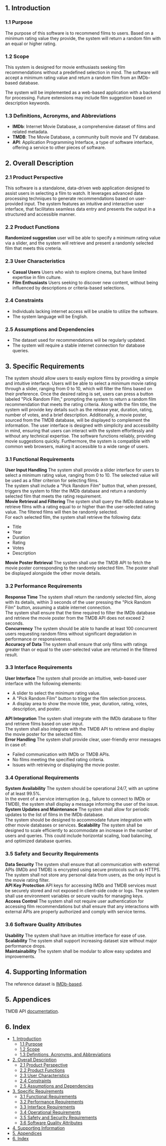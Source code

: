 ## 1. Introduction

### 1.1 Purpose
The purpose of this software is to recommend films to users. Based on a minimum rating value they provide, the system will return a random film with an equal or higher rating.

### 1.2 Scope
This system is designed for movie enthusiasts seeking film recommendations without a predefined selection in mind. The software will accept a minimum rating value and return a random film from an IMDb-based database.

The system will be implemented as a web-based application with a backend for processing. Future extensions may include film suggestion based on description keywords.

### 1.3 Definitions, Acronyms, and Abbreviations
- **IMDb**: Internet Movie Database, a comprehensive dataset of films and related metadata.
- **TMDB**: The Movie Database, a community built movie and TV database.
- **API**: Application Programming Interface, a type of software interface, offering a service to other pieces of software. 

## 2. Overall Description
### 2.1 Product Perspective
This software is a standalone, data-driven web application designed to assist users in selecting a film to watch. It leverages advanced data processing techniques to generate recommendations based on user-provided input. The system features an intuitive and interactive user interface, that facilitates seamless data entry and presents the output in a structured and accessible manner.

### 2.2 Product Functions
**Randomized suggestion** user will be able to specify a minimum rating value via a slider, and the system will retrieve and present a randomly selected film that meets this creteria.

### 2.3 User Characteristics
- **Casual Users** Users who wish to explore cinema, but have limited expertise in film culture.
- **Film Enthusiasts** Users seeking to discover new content, without being influenced by descriptions or criteria-based selections.

### 2.4 Constraints
- Individuals lacking internet access will be unable to utilize the software.
- The system language will be English.

### 2.5 Assumptions and Dependencies
- The dataset used for recommendations will be regularly updated.
- The system will require a stable internet connection for database queries.

## 3. Specific Requirements
The system should allow users to easily explore films by providing a simple and intuitive interface. Users will be able to select a minimum movie rating through a slider, ranging from 0 to 10, which will filter the films based on their preference. Once the desired rating is set, users can press a button labeled "Pick Random Film," prompting the system to return a random film recommendation that meets the rating criteria. Along with the film title, the system will provide key details such as the release year, duration, rating, number of votes, and a brief description. Additionally, a movie poster, sourced from the TMDB database, will be displayed to complement the information.
The user interface is designed with simplicity and accessibility in mind, ensuring that users can interact with the system effortlessly and without any technical expertise. The software functions reliably, providing movie suggestions quickly. Furthermore, the system is compatible with common web browsers, making it accessible to a wide range of users.

### 3.1 Functional Requirements
**User Input Handling** The system shall provide a slider interface for users to select a minimum rating value, ranging from 0 to 10. The selected value will be used as a filter criterion for selecting films.  
The system shall include a "Pick Random Film" button that, when pressed, triggers the system to filter the IMDb database and return a randomly selected film that meets the rating requirement.  
**Movie Retrieval and Filtering** The system shall query the IMDb database to retrieve films with a rating equal to or higher than the user-selected rating value. The filtered films will then be randomly selected.  
For each selected film, the system shall retrieve the following data:
 - Title
 - Year
 - Duration
 - Rating
 - Votes
 - Description

**Movie Poster Retrieval** The system shall use the TMDB API to fetch the movie poster corresponding to the randomly selected film. The poster shall be displayed alongside the other movie details.

### 3.2 Performance Requirements
**Response Time** The system shall return the randomly selected film, along with its details, within 3 seconds of the user pressing the "Pick Random Film" button, assuming a stable internet connection.  
The system shall ensure that the time required to filter the IMDb database and retrieve the movie poster from the TMDB API does not exceed 2 seconds.  
**Concurrency** The system should be able to handle at least 100 concurrent users requesting random films without significant degradation in performance or responsiveness.  
**Accuracy of Data** The system shall ensure that only films with ratings greater than or equal to the user-selected value are returned in the filtered result.

### 3.3 Interface Requirements
**User Interface** The system shall provide an intuitive, web-based user interface with the following elements:
 - A slider to select the minimum rating value.
 - A "Pick Random Film" button to trigger the film selection process.
 - A display area to show the movie title, year, duration, rating, votes, description, and poster.

**API Integration** The system shall integrate with the IMDb database to filter and retrieve films based on user input.  
The system shall also integrate with the TMDB API to retrieve and display the movie poster for the selected film.  
**Error Handling** The system shall provide clear, user-friendly error messages in case of:
 - Failed communication with IMDb or TMDB APIs.
 - No films meeting the specified rating criteria.
 - Issues with retrieving or displaying the movie poster.

### 3.4 Operational Requirements
**System Availability** The system should be operational 24/7, with an uptime of at least 99.5%.  
In the event of a service interruption (e.g., failure to connect to IMDb or TMDB), the system shall display a message informing the user of the issue.  
**System Updates and Maintenance** The system shall allow for periodic updates to the list of films in the IMDb database.  
The system should be designed to accommodate future integration with other movie databases or services.
**Scalability** The system shall be designed to scale efficiently to accommodate an increase in the number of users and queries. This could include horizontal scaling, load balancing, and optimized database queries.

### 3.5 Safety and Security Requirements
**Data Security** The system shall ensure that all communication with external APIs (IMDb and TMDB) is encrypted using secure protocols such as HTTPS.  
The system shall not store any personal data from users, as the only input is the movie rating filter.  
**API Key Protection** API keys for accessing IMDb and TMDB services must be securely stored and not exposed in client-side code or logs. The system shall use environment variables or secure vaults for managing keys.  
**Access Control** The system shall not require user authentication for accessing film recommendations but shall ensure that any interactions with external APIs are properly authorized and comply with service terms.

### 3.6 Software Quality Attributes
**Usability** The system shall have an intuitive interface for ease of use.  
**Scalability** The system shall support increasing dataset size without major performance drops.  
**Maintainability** The system shall be modular to allow easy updates and improvements.  

## 4. Supporting Information
The reference dataset is [IMDb-based](https://www.kaggle.com/datasets/akashkotal/imbd-top-1000-with-description).

## 5. Appendices
TMDB API [documentation](https://developer.themoviedb.org/docs/getting-started).

## 6. Index
- [1. Introduction](#1-introduction)
  - [1.1 Purpose](#11-purpose)
  - [1.2 Scope](#12-scope)
  - [1.3 Definitions, Acronyms, and Abbreviations](#13-definitions-acronyms-and-abbreviations)
- [2. Overall Description](#2-overall-description)
  - [2.1 Product Perspective](#21-product-perspective)
  - [2.2 Product Functions](#22-product-functions)
  - [2.3 User Characteristics](#23-user-characteristics)
  - [2.4 Constraints](#24-constraints)
  - [2.5 Assumptions and Dependencies](#25-assumptions-and-dependencies)
- [3. Specific Requirements](#3-specific-requirements)
  - [3.1 Functional Requirements](#31-functional-requirements)
  - [3.2 Performance Requirements](#32-performance-requirements)
  - [3.3 Interface Requirements](#33-interface-requirements)
  - [3.4 Operational Requirements](#34-operational-requirements)
  - [3.5 Safety and Security Requirements](#35-safety-and-security-requirements)
  - [3.6 Software Quality Attributes](#36-software-quality-attributes)
- [4. Supporting Information](#4-supporting-information)
- [5. Appendices](#5-appendices)
- [6. Index](#6-index)
